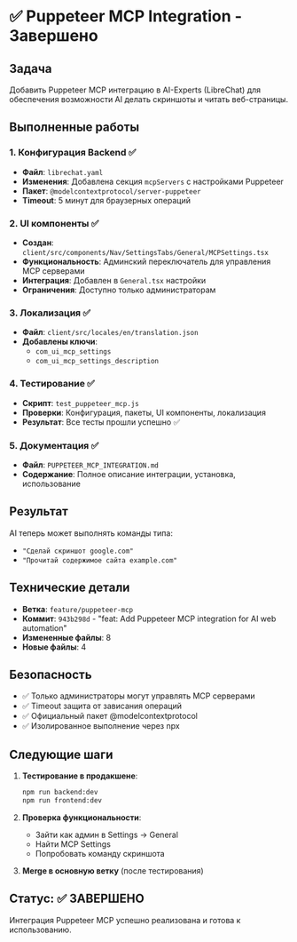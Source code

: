 # ✅ Puppeteer MCP Integration - Завершено

## Задача
Добавить Puppeteer MCP интеграцию в AI-Experts (LibreChat) для обеспечения возможности AI делать скриншоты и читать веб-страницы.

## Выполненные работы

### 1. Конфигурация Backend ✅
- **Файл**: `librechat.yaml`
- **Изменения**: Добавлена секция `mcpServers` с настройками Puppeteer
- **Пакет**: `@modelcontextprotocol/server-puppeteer`
- **Timeout**: 5 минут для браузерных операций

### 2. UI компоненты ✅
- **Создан**: `client/src/components/Nav/SettingsTabs/General/MCPSettings.tsx`
- **Функциональность**: Админский переключатель для управления MCP серверами
- **Интеграция**: Добавлен в `General.tsx` настройки
- **Ограничения**: Доступно только администраторам

### 3. Локализация ✅
- **Файл**: `client/src/locales/en/translation.json`
- **Добавлены ключи**:
  - `com_ui_mcp_settings`
  - `com_ui_mcp_settings_description`

### 4. Тестирование ✅
- **Скрипт**: `test_puppeteer_mcp.js`
- **Проверки**: Конфигурация, пакеты, UI компоненты, локализация
- **Результат**: Все тесты прошли успешно ✅

### 5. Документация ✅
- **Файл**: `PUPPETEER_MCP_INTEGRATION.md`
- **Содержание**: Полное описание интеграции, установка, использование

## Результат

AI теперь может выполнять команды типа:
- `"Сделай скриншот google.com"`
- `"Прочитай содержимое сайта example.com"`

## Технические детали

- **Ветка**: `feature/puppeteer-mcp`
- **Коммит**: `943b298d` - "feat: Add Puppeteer MCP integration for AI web automation"
- **Измененные файлы**: 8
- **Новые файлы**: 4

## Безопасность

- ✅ Только администраторы могут управлять MCP серверами
- ✅ Timeout защита от зависания операций
- ✅ Официальный пакет @modelcontextprotocol
- ✅ Изолированное выполнение через npx

## Следующие шаги

1. **Тестирование в продакшене**:
   ```bash
   npm run backend:dev
   npm run frontend:dev
   ```

2. **Проверка функциональности**:
   - Зайти как админ в Settings → General
   - Найти MCP Settings
   - Попробовать команду скриншота

3. **Merge в основную ветку** (после тестирования)

## Статус: ✅ ЗАВЕРШЕНО

Интеграция Puppeteer MCP успешно реализована и готова к использованию. 
